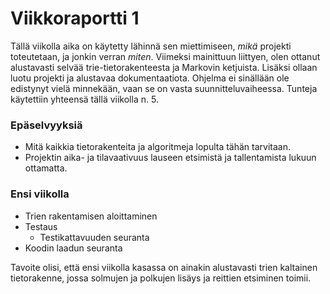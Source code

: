 # Viikkoraportti 1

Tällä viikolla aika on käytetty lähinnä sen miettimiseen, _mikä_ projekti toteutetaan, ja jonkin verran _miten_. Viimeksi mainittuun liittyen, olen ottanut alustavasti selvää trie-tietorakenteesta ja Markovin ketjuista.
Lisäksi ollaan luotu projekti ja alustavaa dokumentaatiota. Ohjelma ei sinällään ole edistynyt vielä minnekään, vaan se on vasta suunnitteluvaiheessa.
Tunteja käytettiin yhteensä tällä viikolla n. 5.

### Epäselvyyksiä
* Mitä kaikkia tietorakenteita ja algoritmeja lopulta tähän tarvitaan.
* Projektin aika- ja tilavaativuus lauseen etsimistä ja tallentamista lukuun ottamatta.

### Ensi viikolla
* Trien rakentamisen aloittaminen
* Testaus
  * Testikattavuuden seuranta
* Koodin laadun seuranta

Tavoite olisi, että ensi viikolla kasassa on ainakin alustavasti trien kaltainen tietorakenne, jossa solmujen ja polkujen lisäys ja reittien etsiminen toimii.

